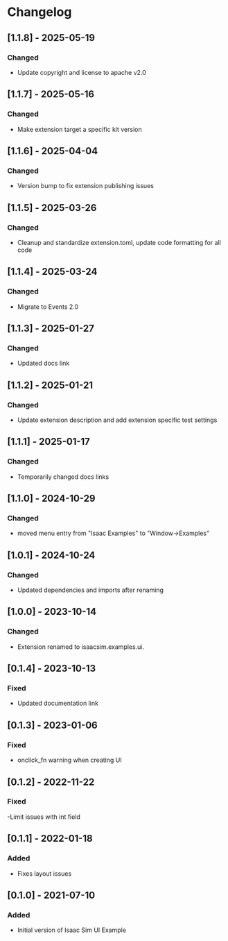 # Changelog
## [1.1.8] - 2025-05-19
### Changed
- Update copyright and license to apache v2.0

## [1.1.7] - 2025-05-16
### Changed
- Make extension target a specific kit version

## [1.1.6] - 2025-04-04
### Changed
- Version bump to fix extension publishing issues

## [1.1.5] - 2025-03-26
### Changed
- Cleanup and standardize extension.toml, update code formatting for all code

## [1.1.4] - 2025-03-24
### Changed
- Migrate to Events 2.0

## [1.1.3] - 2025-01-27
### Changed
- Updated docs link

## [1.1.2] - 2025-01-21
### Changed
- Update extension description and add extension specific test settings

## [1.1.1] - 2025-01-17
### Changed
- Temporarily changed docs links

## [1.1.0] - 2024-10-29
### Changed
- moved menu entry from "Isaac Examples" to "Window->Examples"

## [1.0.1] - 2024-10-24
### Changed
- Updated dependencies and imports after renaming

## [1.0.0] - 2023-10-14
### Changed
- Extension renamed to isaacsim.examples.ui.

## [0.1.4] - 2023-10-13
### Fixed
- Updated documentation link

## [0.1.3] - 2023-01-06
### Fixed
- onclick_fn warning when creating UI

## [0.1.2] - 2022-11-22
### Fixed
-Limit issues with int field

## [0.1.1] - 2022-01-18
### Added
- Fixes layout issues

## [0.1.0] - 2021-07-10
### Added
- Initial version of Isaac Sim UI Example
